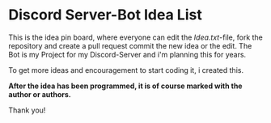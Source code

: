 # Discord Server-Bot Idea List

This is the idea pin board, where everyone can edit the *Idea.txt*-file,
fork the repository and create a pull request commit the new idea or the edit.
The Bot is my Project for my Discord-Server and i'm planning this for years.

To get more ideas and encouragement to start coding it, i created this.

**After the idea has been programmed, it is of course marked with the author or authors.**

Thank you!
